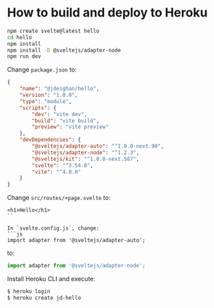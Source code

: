 How to build and deploy to Heroku
=================================

```bash
npm create svelte@latest hello
cd hello
npm install
npm install -D @sveltejs/adapter-node
npm run dev
```

Change `package.json` to:

```json
{
	"name": "@jdeighan/hello",
	"version": "1.0.0",
	"type": "module",
	"scripts": {
		"dev": "vite dev",
		"build": "vite build",
		"preview": "vite preview"
	},
	"devDependencies": {
		"@sveltejs/adapter-auto": "^1.0.0-next.90",
		"@sveltejs/adapter-node": "^1.2.3",
		"@sveltejs/kit": "^1.0.0-next.587",
		"svelte": "^3.54.0",
		"vite": "^4.0.0"
	}
}
```
Change `src/routes/+page.svelte` to:

```svelte
<h1>Hello</h1>
``

In `svelte.config.js`, change:
```js
import adapter from '@sveltejs/adapter-auto';
```
to:
```js
import adapter from '@sveltejs/adapter-node';
```
Install Heroku CLI and execute:
```bash
$ heroku login
$ heroku create jd-hello
```

